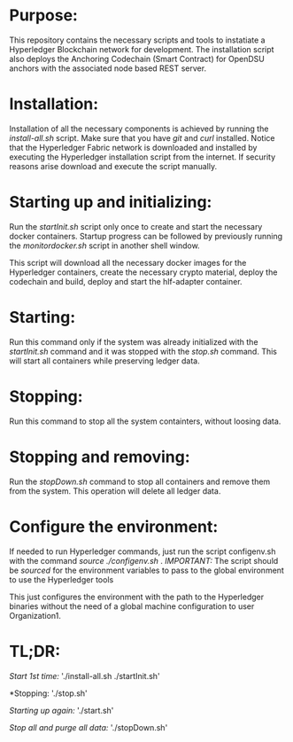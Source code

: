 ﻿# Purpose:

This repository contains the necessary scripts and tools to instatiate a Hyperledger Blockchain network for development.
The installation script also deploys the Anchoring Codechain (Smart Contract) for OpenDSU anchors with the associated node based REST server.

# Installation:

Installation of all the necessary components is achieved by running the *install-all.sh* script. Make sure that you have *git* and *curl* installed.
Notice that the Hyperledger Fabric network is downloaded and installed by executing the Hyperledger installation script from the internet. If security reasons arise download and execute the script manually.

# Starting up and initializing:

Run the *startInit.sh* script only once to create and start the necessary docker containers.
Startup progress can be followed by previously running the *monitordocker.sh* script in another shell window.

This script will download all the necessary docker images for the Hyperledger containers, create the necessary crypto material, deploy the codechain and build, deploy and start the hlf-adapter container.

# Starting:

Run this command only if the system was already initialized with the *startInit.sh* command and it was stopped with the *stop.sh* command. This will start all containers while preserving ledger data.

# Stopping:

Run this command to stop all the system containters, without loosing data.

# Stopping and removing:

Run the *stopDown.sh* command to stop all containers and remove them from the system. This operation will delete all ledger data.

# Configure the environment:

If needed to run Hyperledger commands, just run the script configenv.sh with the command *source ./configenv.sh* . *IMPORTANT:* The script should be *sourced* for the environment variables to pass to the global environment to use the Hyperledger tools

This just configures the environment with the path to the Hyperledger binaries without the need of a global machine configuration to user Organization1.

# TL;DR:

*Start 1st time:*
'./install-all.sh
./startInit.sh'

*Stopping:
'./stop.sh'

*Starting up again:*
'./start.sh'

*Stop all and purge all data:*
'./stopDown.sh'
